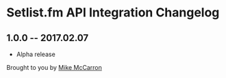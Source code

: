 # Setlist.fm API Integration Changelog

## 1.0.0 -- 2017.02.07

* Alpha release

Brought to you by [Mike McCarron](http://mikemccarron.com)
